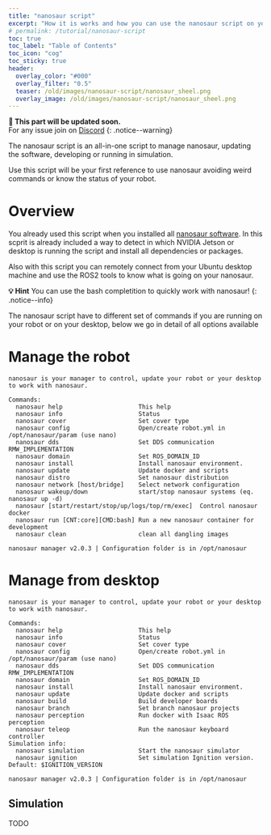 ```yaml
---
title: "nanosaur script"
excerpt: "How it is works and how you can use the nanosaur script on your robot or on your desktop"
# permalink: /tutorial/nanosaur-script
toc: true
toc_label: "Table of Contents"
toc_icon: "cog"
toc_sticky: true
header:
  overlay_color: "#000"
  overlay_filter: "0.5"
  teaser: /old/images/nanosaur-script/nanosaur_sheel.png
  overlay_image: /old/images/nanosaur-script/nanosaur_sheel.png
---
```


**:construction: This part will be updated soon.**<br/>For any issue join on [Discord](https://discord.gg/NSrC52P5mw)
{: .notice--warning}

The nanosaur script is an all-in-one script to manage nanosaur, updating the software, developing or running in simulation.

Use this script will be your first reference to use nanosaur avoiding weird commands or know the status of your robot.

# Overview

You already used this script when you installed all [nanosaur software](/install). In this scprit is already included a way to detect in which NVIDIA Jetson or desktop is running the script and install all dependencies or packages.

Also with this script you can remotely connect from your Ubuntu desktop machine and use the ROS2 tools to know what is going on your nanosaur.

**:bulb: Hint** You can use the bash completition to quickly work with nanosaur!
{: .notice--info}

The nanosaur script have to different set of commands if you are running on your robot or on your desktop, below we go in detail of all options available

# Manage the robot

```
nanosaur is your manager to control, update your robot or your desktop to work with nanosaur.

Commands:
  nanosaur help                     This help
  nanosaur info                     Status
  nanosaur cover                    Set cover type
  nanosaur config                   Open/create robot.yml in /opt/nanosaur/param (use nano)
  nanosaur dds                      Set DDS communication RMW_IMPLEMENTATION
  nanosaur domain                   Set ROS_DOMAIN_ID
  nanosaur install                  Install nanosaur environment.
  nanosaur update                   Update docker and scripts
  nanosaur distro                   Set nanosaur distribution
  nanosaur network [host/bridge]    Select network configuration
  nanosaur wakeup/down              start/stop nanosaur systems (eq. nanosaur up -d)
  nanosaur [start/restart/stop/up/logs/top/rm/exec]  Control nanosaur docker
  nanosaur run [CNT:core][CMD:bash] Run a new nanosaur container for development
  nanosaur clean                    clean all dangling images

nanosaur manager v2.0.3 | Configuration folder is in /opt/nanosaur
```

# Manage from desktop

```
nanosaur is your manager to control, update your robot or your desktop to work with nanosaur.

Commands:
  nanosaur help                     This help
  nanosaur info                     Status
  nanosaur cover                    Set cover type
  nanosaur config                   Open/create robot.yml in /opt/nanosaur/param (use nano)
  nanosaur dds                      Set DDS communication RMW_IMPLEMENTATION
  nanosaur domain                   Set ROS_DOMAIN_ID
  nanosaur install                  Install nanosaur environment.
  nanosaur update                   Update docker and scripts
  nanosaur build                    Build developer boards
  nanosaur branch                   Set branch nanosaur projects
  nanosaur perception               Run docker with Isaac ROS perception
  nanosaur teleop                   Run the nanosaur keyboard controller
Simulation info:
  nanosaur simulation               Start the nanosaur simulator
  nanosaur ignition                 Set simulation Ignition version. Default: $IGNITION_VERSION

nanosaur manager v2.0.3 | Configuration folder is in /opt/nanosaur
```

## Simulation

TODO
